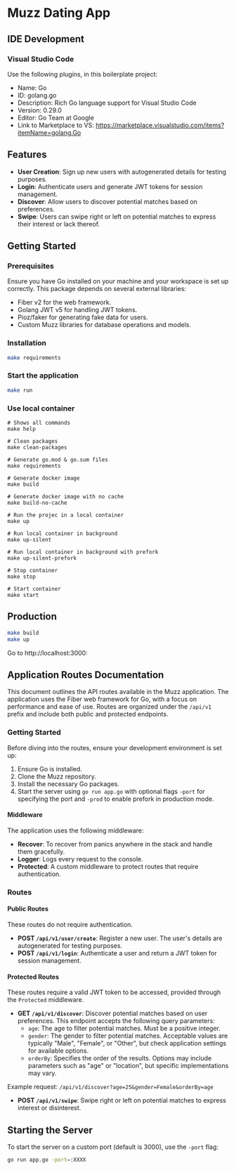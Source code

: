 # Muzz Dating App 

## IDE Development

### Visual Studio Code

Use the following plugins, in this boilerplate project:
  - Name: Go
  - ID: golang.go
  - Description: Rich Go language support for Visual Studio Code
  - Version: 0.29.0
  - Editor: Go Team at Google
  - Link to Marketplace to VS: https://marketplace.visualstudio.com/items?itemName=golang.Go


## Features

- **User Creation**: Sign up new users with autogenerated details for testing purposes.
- **Login**: Authenticate users and generate JWT tokens for session management.
- **Discover**: Allow users to discover potential matches based on preferences. 
- **Swipe**: Users can swipe right or left on potential matches to express their interest or lack thereof.

## Getting Started

### Prerequisites

Ensure you have Go installed on your machine and your workspace is set up correctly. This package depends on several external libraries:

- Fiber v2 for the web framework.
- Golang JWT v5 for handling JWT tokens.
- Pioz/faker for generating fake data for users.
- Custom Muzz libraries for database operations and models.

### Installation
```bash
make requirements
```


### Start the application 

```bash
make run
```

### Use local container

```
# Shows all commands
make help

# Clean packages
make clean-packages

# Generate go.mod & go.sum files
make requirements

# Generate docker image
make build

# Generate docker image with no cache
make build-no-cache

# Run the projec in a local container
make up

# Run local container in background
make up-silent

# Run local container in background with prefork
make up-silent-prefork

# Stop container
make stop

# Start container
make start
```

## Production

```bash
make build
make up
```

Go to http://localhost:3000:

## Application Routes Documentation

This document outlines the API routes available in the Muzz application. The application uses the Fiber web framework for Go, with a focus on performance and ease of use. Routes are organized under the `/api/v1` prefix and include both public and protected endpoints. 

### Getting Started

Before diving into the routes, ensure your development environment is set up:

1. Ensure Go is installed.
2. Clone the Muzz repository.
3. Install the necessary Go packages.
4. Start the server using `go run app.go` with optional flags `-port` for specifying the port and `-prod` to enable prefork in production mode.

#### Middleware

The application uses the following middleware:

- **Recover**: To recover from panics anywhere in the stack and handle them gracefully.
- **Logger**: Logs every request to the console.
- **Protected**: A custom middleware to protect routes that require authentication.

### Routes

#### Public Routes

These routes do not require authentication.

- **POST `/api/v1/user/create`**: Register a new user. The user's details are autogenerated for testing purposes.
- **POST `/api/v1/login`**: Authenticate a user and return a JWT token for session management.

#### Protected Routes

These routes require a valid JWT token to be accessed, provided through the `Protected` middleware.

- **GET `/api/v1/discover`**: Discover potential matches based on user preferences. This endpoint accepts the following query parameters:
  - `age`: The age to filter potential matches. Must be a positive integer.
  - `gender`: The gender to filter potential matches. Acceptable values are typically "Male", "Female", or "Other", but check application settings for available options.
  - `orderBy`: Specifies the order of the results. Options may include parameters such as "age" or "location", but specific implementations may vary.

Example request: `/api/v1/discover?age=25&gender=Female&orderBy=age`
- **POST `/api/v1/swipe`**: Swipe right or left on potential matches to express interest or disinterest.

## Starting the Server

To start the server on a custom port (default is 3000), use the `-port` flag:

```sh
go run app.go -port=:XXXX



